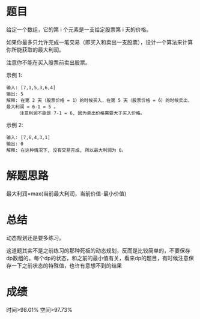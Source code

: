 # 题目
给定一个数组，它的第 i 个元素是一支给定股票第 i 天的价格。

如果你最多只允许完成一笔交易（即买入和卖出一支股票），设计一个算法来计算你所能获取的最大利润。

注意你不能在买入股票前卖出股票。

示例 1:

    输入: [7,1,5,3,6,4]  
    输出: 5  
    解释: 在第 2 天（股票价格 = 1）的时候买入，在第 5 天（股票价格 = 6）的时候卖出，最大利润 = 6-1 = 5 。
         注意利润不能是 7-1 = 6, 因为卖出价格需要大于买入价格。

示例 2:

    输入: [7,6,4,3,1]  
    输出: 0  
    解释: 在这种情况下, 没有交易完成, 所以最大利润为 0。

# 解题思路
最大利润=max(当前最大利润，当前价值-最小价值)
# 总结
动态规划还是要多练习。

这道题其实不是之前练习的那种死板的动态规划，反而是比较简单的，不要保存dp数组的。每个dp的状态，和之前的最小值有关，看来dp的题目，有时候注意保存一下之前状态的特殊值，也许有意想不到的结果
# 成绩
时间>98.01%
空间>97.73%
